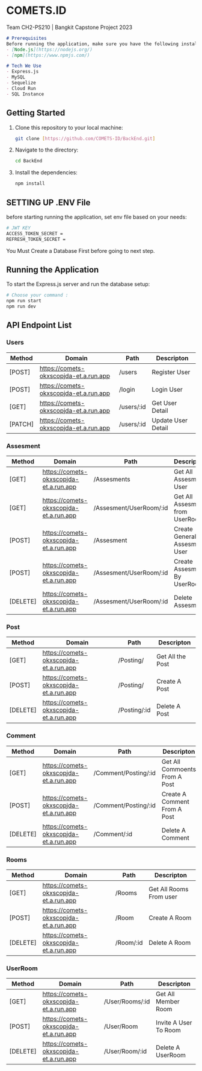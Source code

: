 # COMETS.ID
Team CH2-PS210 | Bangkit Capstone Project 2023

```markdown
# Prerequisites
Before running the application, make sure you have the following installed on your machine:
- [Node.js](https://nodejs.org/)
- [npm](https://www.npmjs.com/)

# Tech We Use
- Express.js
- MySQL
- Sequelize
- Cloud Run
- SQL Instance
```

## Getting Started

1. Clone this repository to your local machine:

   ```bash
   git clone [https://github.com/COMETS-ID/BackEnd.git]
   ```

2. Navigate to the directory:

   ```bash
   cd BackEnd
   ```

3. Install the dependencies:

   ```bash
   npm install
   ```

## SETTING UP .ENV File

before starting running the application, set env file based on your needs:

```bash
# JWT KEY
ACCESS_TOKEN_SECRET =
REFRESH_TOKEN_SECRET =
```

You Must Create a Database First before going to next step.

## Running the Application

To start the Express.js server and run the database setup:

```bash
# Choose your command : 
npm run start
npm run dev
```

## API Endpoint List

### Users
| Method  | Domain                                     | Path            | Descripton                 |
| ------- |--------------------------------------------|-----------------|----------------------------|
|[POST]   | https://comets-okxscopjda-et.a.run.app     | /users   | Register User             |
|[POST]   | https://comets-okxscopjda-et.a.run.app     | /login   | Login User                |
|[GET]    | https://comets-okxscopjda-et.a.run.app     | /users/:id   | Get User Detail           |
|[PATCH]  | https://comets-okxscopjda-et.a.run.app     | /users/:id   | Update User Detail        |

### Assesment
| Method  | Domain                                     | Path                     | Descripton                 |
| ------- |--------------------------------------------|--------------------------|----------------------------|
|[GET]    | https://comets-okxscopjda-et.a.run.app     | /Assesments              | Get All Assesment User             |
|[GET]    | https://comets-okxscopjda-et.a.run.app     | /Assesment/UserRoom/:id  | Get All Assesment from UserRoom                |
|[POST]   | https://comets-okxscopjda-et.a.run.app     | /Assesment               | Create General Assesment User          |
|[POST]   | https://comets-okxscopjda-et.a.run.app     | /Assesment/UserRoom/:id  | Create Assesment By UserRoom     |
|[DELETE] | https://comets-okxscopjda-et.a.run.app     | /Assesment/UserRoom/:id  | Delete Assesment     |

### Post
| Method  | Domain                                     | Path                     | Descripton                 |
| ------- |--------------------------------------------|--------------------------|----------------------------|
|[GET]    | https://comets-okxscopjda-et.a.run.app     | /Posting/              | Get All the Post             |
|[POST]   | https://comets-okxscopjda-et.a.run.app     | /Posting/               | Create A Post          |
|[DELETE] | https://comets-okxscopjda-et.a.run.app     | /Posting/:id  | Delete A Post     |

### Comment
| Method  | Domain                                     | Path                     | Descripton                 |
| ------- |--------------------------------------------|--------------------------|----------------------------|
|[GET]    | https://comets-okxscopjda-et.a.run.app     | /Comment/Posting/:id     | Get All Commoents From A Post             |
|[POST]   | https://comets-okxscopjda-et.a.run.app     | /Comment/Posting/:id     | Create A Comment From A Post          |
|[DELETE] | https://comets-okxscopjda-et.a.run.app     | /Comment/:id             | Delete A Comment     |

### Rooms
| Method  | Domain                                     | Path                     | Descripton                 |
| ------- |--------------------------------------------|--------------------------|----------------------------|
|[GET]    | https://comets-okxscopjda-et.a.run.app     | /Rooms    | Get All Rooms From user             |
|[POST]   | https://comets-okxscopjda-et.a.run.app     | /Room     | Create A Room          |
|[DELETE] | https://comets-okxscopjda-et.a.run.app     | /Room/:id             | Delete A Room     |

### UserRoom
| Method  | Domain                                     | Path                     | Descripton                 |
| ------- |--------------------------------------------|--------------------------|----------------------------|
|[GET]    | https://comets-okxscopjda-et.a.run.app     | /User/Rooms/:id    | Get All Member Room             |
|[POST]   | https://comets-okxscopjda-et.a.run.app     | /User/Room     | Invite A User To Room|
|[DELETE] | https://comets-okxscopjda-et.a.run.app     | /User/Room/:id             | Delete A UserRoom     |



